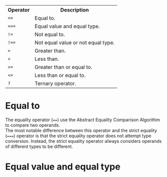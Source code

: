 <table class="ws-table-all notranslate">
  <tr>
    <th>Operator</th>
    <th>Description</th>
  </tr>
  <tr>
    <td><code>==</code></td>
    <td>Equal to.</td>
  </tr>
  <tr>
    <td><code>===</code></td>
    <td>Equal value and equal type.</td>
  </tr>
  <tr>
    <td><code>!=</code></td>
    <td>Not equal to.</td>
  </tr>
  <tr>
    <td><code>!==</code></td>
    <td>Not equal value or not equal type.</td>
  </tr>
  <tr>
    <td><code>&gt;</code></td>
    <td>Greater than.</td>
  </tr>
  <tr>
    <td><code>&lt;</code></td>
    <td>Less than.</td>
  </tr>
  <tr>
    <td><code>&gt;=</code></td>
    <td>Greater than or equal to.</td>
  </tr>
  <tr>
    <td><code>&lt;=</code></td>
    <td>Less than or equal to.</td>
  </tr>
  <tr>
    <td><code>?</code></td>
    <td>Ternary operator.</td>
  </tr>
</table>
<h1>Equal to</h1>
The equality operator (<code>==</code>) use the Abstract Equality Comparison Algorithm to compare two operands.
<br>
The most notable difference between this operator and the strict equality (<code>===</code>) operator is that the strict equality operator does not attempt type conversion. Instead, the strict equality operator always considers operands of different types to be different.
<h1>Equal value and equal type</h1>
